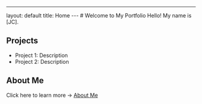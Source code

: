 ---
layout: default
title: Home
--- # Welcome to My Portfolio Hello! My name is [JC].
## Projects
- Project 1: Description
- Project 2: Description
## About Me
Click here to learn more → [About Me](about.md)
